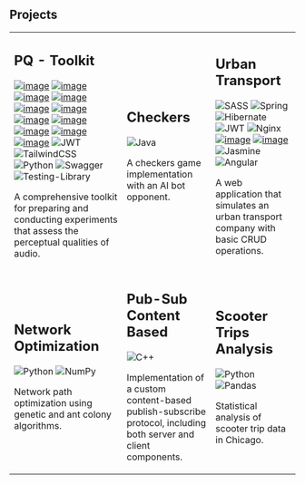 ## Projects

<table>
<tr>
<td>
  
## PQ - Toolkit
[![image](https://img.shields.io/badge/PostgreSQL-316192?style=for-the-badge&logo=postgresql&logoColor=white)](#)
[![image](https://img.shields.io/badge/fastapi-109989?style=for-the-badge&logo=FASTAPI&logoColor=white)](#)
[![image](https://img.shields.io/badge/TypeScript-007ACC?style=for-the-badge&logo=typescript&logoColor=white)](#)
[![image](https://img.shields.io/badge/React-20232A?style=for-the-badge&logo=react&logoColor=61DAFB)](#)
[![image](https://img.shields.io/badge/Zod-000000?style=for-the-badge&logo=zod&logoColor=3068B7)](#)
[![image](https://img.shields.io/badge/next%20js-000000?style=for-the-badge&logo=nextdotjs&logoColor=white)](#)
[![image](https://img.shields.io/badge/npm-CB3837?style=for-the-badge&logo=npm&logoColor=white)](#)
[![image](https://img.shields.io/badge/Docker-2CA5E0?style=for-the-badge&logo=docker&logoColor=white)](#)
[![image](https://img.shields.io/badge/Docker%20Compose-2496ED?style=for-the-badge&logo=docker&logoColor=white)](#)
[![image](https://img.shields.io/badge/Jest-C21325?style=for-the-badge&logo=jest&logoColor=white)](#)
[![image](https://img.shields.io/badge/Postman-FF6C37?style=for-the-badge&logo=Postman&logoColor=white)](#)
![JWT](https://img.shields.io/badge/JWT-black?style=for-the-badge&logo=JSON%20web%20tokens)
![TailwindCSS](https://img.shields.io/badge/tailwindcss-%2338B2AC.svg?style=for-the-badge&logo=tailwind-css&logoColor=white)
![Python](https://img.shields.io/badge/python-3670A0?style=for-the-badge&logo=python&logoColor=ffdd54)
![Swagger](https://img.shields.io/badge/-Swagger-%23Clojure?style=for-the-badge&logo=swagger&logoColor=white)
![Testing-Library](https://img.shields.io/badge/-TestingLibrary-%23E33332?style=for-the-badge&logo=testing-library&logoColor=white)

A comprehensive toolkit for preparing and conducting experiments that assess the perceptual qualities of audio.
</td>
    
<td>
  
## Checkers

![Java](https://img.shields.io/badge/java-%23ED8B00.svg?style=for-the-badge&logo=openjdk&logoColor=white)

A checkers game implementation with an AI bot opponent.

</td>
    
<td>
  
## Urban Transport

![SASS](https://img.shields.io/badge/SASS-hotpink.svg?style=for-the-badge&logo=SASS&logoColor=white)
![Spring](https://img.shields.io/badge/spring-%236DB33F.svg?style=for-the-badge&logo=spring&logoColor=white)
![Hibernate](https://img.shields.io/badge/Hibernate-59666C?style=for-the-badge&logo=Hibernate&logoColor=white)
![JWT](https://img.shields.io/badge/JWT-black?style=for-the-badge&logo=JSON%20web%20tokens)
![Nginx](https://img.shields.io/badge/nginx-%23009639.svg?style=for-the-badge&logo=nginx&logoColor=white)
[![image](https://img.shields.io/badge/Docker-2CA5E0?style=for-the-badge&logo=docker&logoColor=white)](#)
[![image](https://img.shields.io/badge/Docker%20Compose-2496ED?style=for-the-badge&logo=docker&logoColor=white)](#)
![Jasmine](https://img.shields.io/badge/-Jasmine-%238A4182?style=for-the-badge&logo=Jasmine&logoColor=white)
![Angular](https://img.shields.io/badge/angular-%23DD0031.svg?style=for-the-badge&logo=angular&logoColor=white)

A web application that simulates an urban transport company with basic CRUD operations.

</td>
  </tr>
  <tr>
<td>
      
## Network Optimization

![Python](https://img.shields.io/badge/python-3670A0?style=for-the-badge&logo=python&logoColor=ffdd54)
![NumPy](https://img.shields.io/badge/numpy-%23013243.svg?style=for-the-badge&logo=numpy&logoColor=white)

Network path optimization using genetic and ant colony algorithms.

</td>
    
<td>
  
## Pub-Sub Content Based

![C++](https://img.shields.io/badge/c++-%2300599C.svg?style=for-the-badge&logo=c%2B%2B&logoColor=white)

Implementation of a custom content-based publish-subscribe protocol, including both server and client components.

</td>
    
<td>

## Scooter Trips Analysis

![Python](https://img.shields.io/badge/python-3670A0?style=for-the-badge&logo=python&logoColor=ffdd54)
![Pandas](https://img.shields.io/badge/pandas-%23150458.svg?style=for-the-badge&logo=pandas&logoColor=white)

Statistical analysis of scooter trip data in Chicago.
      
</td>
  </tr>
</table>
